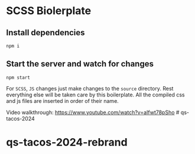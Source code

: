 # SCSS Biolerplate

## Install dependencies
```
npm i
```

## Start the server and watch for changes
```
npm start
```

For `SCSS`, `JS` changes just make changes to the `source` directory. Rest everything else will be taken care by this boilerplate. All the compiled css and js files are inserted in order of their name.

Video walkthrough:
https://www.youtube.com/watch?v=aIfwt78pSho # qs-tacos-2024
# qs-tacos-2024-rebrand

